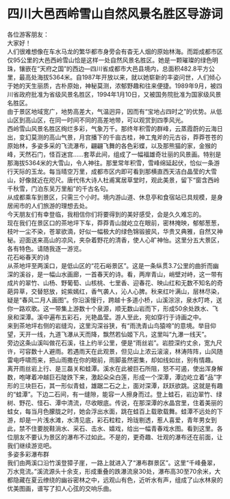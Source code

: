 # 四川大邑西岭雪山自然风景名胜区导游词  
各位游客朋友：  
大家好！  
人们很难想像在车水马龙的繁华都市身旁会有杳无人烟的原始林海。而距成都市区仅95公里的大邑西岭雪山恰是这样一处自然风景名胜区。她是一颗璀璨的绿色明珠，镶嵌在“天府之国”的西边—四川省成都市大邑县境内，总面积482.8平方公里，最高处海拔5364米。自1987年开放以来，就以她崭新的丰姿问世，人们倾心于她的天生丽质，古朴原始，神秘莫测，浓郁野趣和往来便捷。1989年9月，被四川省政府批准为省级风景名胜区，1994年1月10日，又被国务院批准为国家级风景名胜区。  
由于景区地域宽广，地势高差大，气温迥异，因而有“宝地占四时之”的优势。从低山区到高山区，在同一时间不同的高差地带，可以观赏到四季风光。  
西岭雪山风景名胜区绚烂多彩，气象万千。那终年积雪的群峰，云蒸霞蔚的云海日出，变幻莫测的高山气景，月宫播下的千亩古桂，神工鬼斧的元古谷，莽莽苍苍的原始林，多姿多采的飞流瀑布，翩翩飞舞的各色彩蝶，以及那熊猫的家，金猴的峰，天然石门，怪百迷宫……套萃此间，组成了一幅福雄奇壮丽的风景画。特别是那海拔5364米的大雪山，令人神往。那里常年积雪，雪峰绵延起伏，恰似一条游行天际的玉龙。每当晴空万里，成都市区内即可看到那横直西天洁白晶莹的大雪山，好像就近在咫尺。唐代伟大诗人杜甫寓居草堂时，观此美景，留下“窗含西岭千秋雪，门泊东吴万里船”的千古名句。  
从成都乘车到景区，只需三个小时。境内游山道、休息亭和食宿站已具规模，是身居闹市的人们旅游的理想去处。  
今天朋友们有幸登临，我相信你们将要得到的美好感受，会是久久难忘的。  
现在我们在景区口的茶地坪下车，莽莽青山就屹立在眼前，密林掩映，郁郁葱葱，枝叶一尘不染，苍翠欲滴，好似一幅极大的绿色锦锻披风，华贵又典雅，自然又神秘。迎面送来高山的凉风，夹杂着野花的清香，使人心旷神怡。这里分五大景区，各有特色。请随我逐一游览。  
花石峪春天的诗  
从茶地坪至两溪口，是低山区的“花石峪景区”。这是一条纵贯3.7公里的曲折而幽深的溪谷，是一幅山水画廊，一首春天的诗。看，两岸青山，峭壁对峙，这一带有成片的翠竹、山杨、野葡萄、山核桃、七里香、迎春花、映山红和无数不知名的奇葩异草，交替怒放，姹紫嫣红，香气袭人，沁人心脾。秋来红叶满山，层林尽染，疑是“春风二月人画图”。你沿溪慢行，跨越十多道小桥，山溪淙淙，泉水叮咚，送你一路欢歌。这一带集上游数十个泉源，顺无数山岩而下，形成50余处跌水、飞泉和深潭。溪中遍布五彩石，光艳晶莹。游人至此，宛如穿行于诗画之中。  
来到茶地坪右侧的岩缝沟，这里沟深谷狭，有“雨洗青山鸟猿啼”的意境。举目仰望，天开一线，九道飞瀑从天而降，飘然若仙姬下凡，这里叫“九瀑一线天”。  
旁边这条山溪叫做花石溪，往上约半公里，便是“雨丝岩”。岩腔深约丈余，宽九尺许，可容数十人避雨。若遇雨天在此观景，但见山上浓云滚滚，林涛阵阵，山风随雷电呼啸而来，把山雨撒在你的眼前，雨脚虽然密集，却如线如丝，别有情趣。  
离开雨丝岩上行、是三磊关和蛙潭。溪水在此被巨石所阻，怒不可遏，使出浑身解数，咆哮着冲越巨石陡跌下来，激起朵朵白莲，形成一个深潭，潭边屹立着“品”字形的三块巨石，其一形似青蛙，雄踞二石之上，面对深潭，跃跃欲跳。这就是有趣的“蛙潭”。下边二石间，有一缝隙，能容一人擦身而过。登上蛙石，岩边翠竹、绿树、野花、怪石、潭中清流，尽收眼底。传说，在那深潭的水晶宫里，住着美丽的蛙女，每当月色朦胧之时，她会浮出水面，跳在蛙百上载歌载舞。蛙潭不远处的下游，却是一片浅水滩，水清见底，彩石粒粒，玲珑剔透，惹人喜爱，青年男女到此，禁不住要脱鞋淌水、采石、击水、嬉戏，给出一幅青春戏水图。看到这里。各位朋友不要认为景区的瀑布不过如此。不是的，更奇趣、壮观的瀑布还在前面，让我们继续游览吧。  
多姿多彩瀑布群  
我们由两溪口沿竹溪登獐子崖，一路上就进入了“瀑布群景区”。这里“千峰叠翠，万水竞流。”溪流源头十余支，形成重叠的跌瀑流泉30处，瀑布高30至70余米，大都隐藏在夏云缭绕的幽谷密林之中，远观山有色，近听水有声，组成了山水林泉的优美图画，谱写了扣人心弦的交响乐曲。  
<!-- Last processed: 2025-07-22 03:44:29 -->
